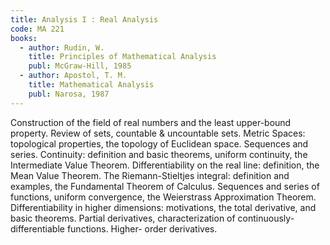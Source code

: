 ```yaml
---
title: Analysis I : Real Analysis
code: MA 221
books:
  - author: Rudin, W.  
    title: Principles of Mathematical Analysis
    publ: McGraw-Hill, 1985 
  - author: Apostol, T. M. 
    title: Mathematical Analysis
    publ: Narosa, 1987
---
```

Construction of the field of real numbers and the least upper-bound property.
Review of sets, countable & uncountable sets. Metric Spaces: topological
properties, the topology of Euclidean space. Sequences and series. Continuity:
definition and basic theorems, uniform continuity, the Intermediate Value
Theorem. Differentiability on the real line: definition, the Mean Value
Theorem. The Riemann-Stieltjes integral: definition and examples, the
Fundamental Theorem of Calculus. Sequences and series of functions, uniform
convergence, the Weierstrass Approximation Theorem. Differentiability in higher
dimensions: motivations, the total derivative, and basic theorems. Partial
derivatives, characterization of continuously-differentiable functions. Higher-
order derivatives.
 
